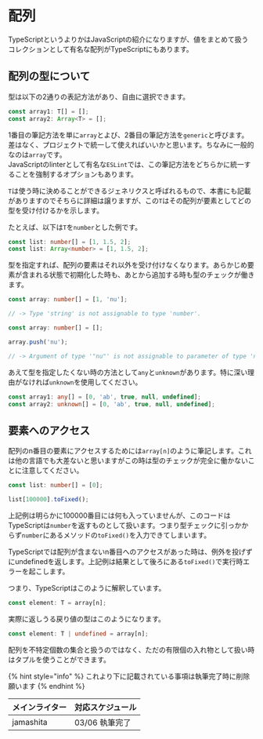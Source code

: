 # 配列

TypeScriptというよりかはJavaScriptの紹介になりますが、値をまとめて扱うコレクションとして有名な配列がTypeScriptにもあります。

## 配列の型について

型は以下の2通りの表記方法があり、自由に選択できます。

```typescript
const array1: T[] = [];
const array2: Array<T> = [];
```

1番目の筆記方法を単に`array`とよび、2番目の筆記方法を`generic`と呼びます。差はなく、プロジェクトで統一して使えればいいかと思います。ちなみに一般的なのは`array`です。  
JavaScriptのlinterとして有名な`ESLint`では、この筆記方法をどちらかに統一することを強制するオプションもあります。

`T`は使う時に決めることができるジェネリクスと呼ばれるもので、本書にも記載がありますのでそちらに詳細は譲りますが、この`T`はその配列が要素としてどの型を受け付けるかを示します。

たとえば、以下は`T`を`number`とした例です。

```typescript
const list: number[] = [1, 1.5, 2];
const list: Array<number> = [1, 1.5, 2];
```

型を指定すれば、配列の要素はそれ以外を受け付けなくなります。あらかじめ要素が含まれる状態で初期化した時も、あとから追加する時も型のチェックが働きます。

```typescript
const array: number[] = [1, 'nu'];

// -> Type 'string' is not assignable to type 'number'.
```

```typescript
const array: number[] = [];

array.push('nu');

// -> Argument of type '"nu"' is not assignable to parameter of type 'number'.
```

あえて型を指定したくない時の方法として`any`と`unknown`があります。特に深い理由がなければ`unknown`を使用してください。

```typescript
const array1: any[] = [0, 'ab', true, null, undefined];
const array2: unknown[] = [0, 'ab', true, null, undefined];
```

## 要素へのアクセス

配列のn番目の要素にアクセスするためには`array[n]`のように筆記します。これは他の言語でも大差ないと思いますがこの時は型のチェックが完全に働かないことに注意してください。

```typescript
const list: number[] = [0];

list[100000].toFixed();
```

上記例は明らかに100000番目には何も入っていませんが、このコードはTypeScriptは`number`を返すものとして扱います。つまり型チェックに引っかからず`number`にあるメソッドの`toFixed()`を入力できてしまいます。

TypeScriptでは配列が含まないn番目へのアクセスがあった時は、例外を投げずにundefinedを返します。上記例は結果として後ろにある`toFixed()`で実行時エラーを起こします。

つまり、TypeScriptはこのように解釈しています。

```typescript
const element: T = array[n];
```

実際に返しうる戻り値の型はこのようになります。

```typescript
const element: T | undefined = array[n];
```

配列を不特定個数の集合と扱うのではなく、ただの有限個の入れ物として扱い時はタプルを使うことができます。

{% hint style="info" %}
これより下に記載されている事項は執筆完了時に削除願います
{% endhint %}

| メインライター | 対応スケジュール |
| :--- | :--- |
| jamashita | 03/06 執筆完了 |

